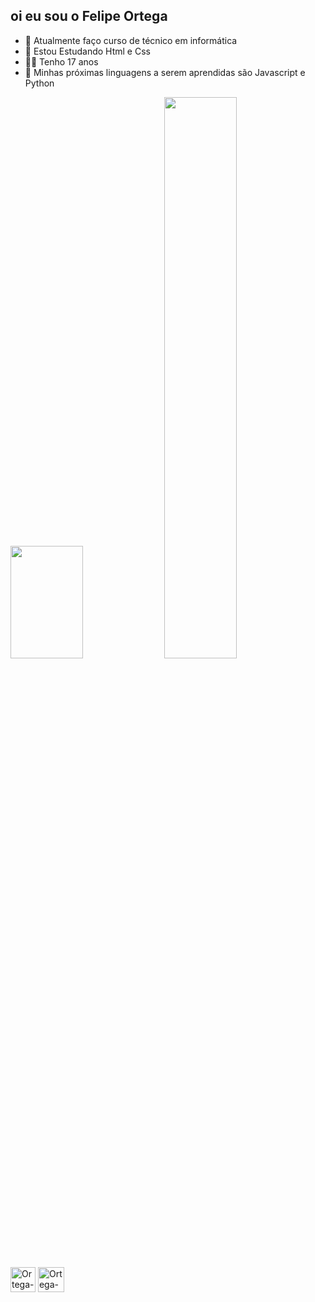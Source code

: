 ## oi eu sou o Felipe Ortega
- 🎲 Atualmente faço curso de  técnico em  informática
- 🧩 Estou Estudando Html e Css
- 🧑‍💻 Tenho 17 anos
- 🎩 Minhas  próximas linguagens a serem aprendidas são Javascript e Python

<div>
<img height="180em"  width="48%"  src="https://github-readme-stats.vercel.app/api?username=OrtegaDev01&show_icons=true&theme=dracula">
<img heigh="180em"  width="48%"src="https://github-readme-stats.vercel.app/api/top-langs/?username=OrtegaDev01&layout=compact&theme=dracula">

</div>

<div>
<img alt="Ortega-html" height="40" width="40" src="https://cdn.jsdelivr.net/gh/devicons/devicon@latest/icons/html5/html5-original-wordmark.svg" >
<img  alt="Ortega-css" height="40" width="42"  src="https://cdn.jsdelivr.net/gh/devicons/devicon@latest/icons/css3/css3-original-wordmark.svg">
</div>



